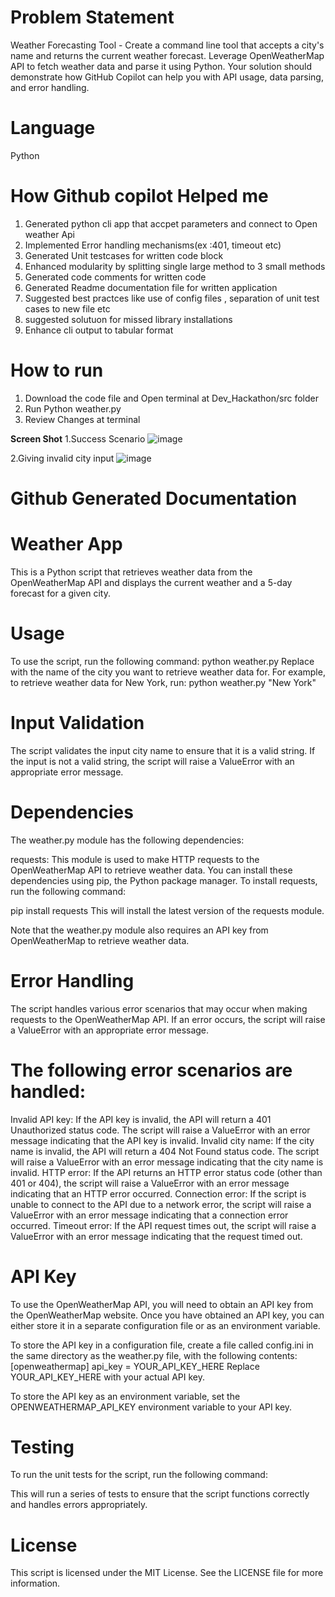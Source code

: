 # Problem Statement
Weather Forecasting Tool - Create a command line tool that accepts a city's name and returns the current weather forecast. Leverage OpenWeatherMap API to fetch weather data and parse it using Python. Your solution should demonstrate how GitHub Copilot can help you with API usage, data parsing, and error handling.

# Language
Python

# How Github copilot Helped me
 1. Generated python cli app that accpet parameters and connect to Open weather Api
 2. Implemented Error handling mechanisms(ex :401, timeout etc)
 3. Generated Unit testcases for written code block
 4. Enhanced modularity by splitting single large method to 3 small methods
 5. Generated code comments for written code
 6. Generated Readme documentation file for written application
 7. Suggested best practces like use of config files , separation of unit test cases to new file etc
 8. suggested solutuon for missed library installations
 9. Enhance cli output to tabular format


 # How to run

 1. Download the code file and Open terminal at Dev_Hackathon/src folder
 2. Run Python weather.py <cityname as parameter>
 3. Review Changes at terminal

**Screen Shot**
1.Success Scenario
![image](https://github.com/Fastest-Coder-First/Dev_Hackathon/assets/36884631/46555ad7-2893-405c-a652-fcd9d341c993)

2.Giving invalid city input
![image](https://github.com/Fastest-Coder-First/Dev_Hackathon/assets/36884631/e88cf343-52ac-47ab-8f74-9441b75a972f)


# Github Generated Documentation
# Weather App
This is a Python script that retrieves weather data from the OpenWeatherMap API and displays the current weather and a 5-day forecast for a given city.

# Usage
To use the script, run the following command: 
python weather.py <city>
Replace <city> with the name of the city you want to retrieve weather data for.
For example, to retrieve weather data for New York, run:
python weather.py "New York"

# Input Validation
The script validates the input city name to ensure that it is a valid string. If the input is not a valid string, the script will raise a ValueError with an appropriate error message.

# Dependencies
The weather.py module has the following dependencies:

requests: This module is used to make HTTP requests to the OpenWeatherMap API to retrieve weather data.
You can install these dependencies using pip, the Python package manager. To install requests, run the following command:

pip install requests
This will install the latest version of the requests module.

Note that the weather.py module also requires an API key from OpenWeatherMap to retrieve weather data.

# Error Handling
The script handles various error scenarios that may occur when making requests to the OpenWeatherMap API. If an error occurs, the script will raise a ValueError with an appropriate error message.

# The following error scenarios are handled:

Invalid API key: If the API key is invalid, the API will return a 401 Unauthorized status code. The script will raise a ValueError with an error message indicating that the API key is invalid.
Invalid city name: If the city name is invalid, the API will return a 404 Not Found status code. The script will raise a ValueError with an error message indicating that the city name is invalid.
HTTP error: If the API returns an HTTP error status code (other than 401 or 404), the script will raise a ValueError with an error message indicating that an HTTP error occurred.
Connection error: If the script is unable to connect to the API due to a network error, the script will raise a ValueError with an error message indicating that a connection error occurred.
Timeout error: If the API request times out, the script will raise a ValueError with an error message indicating that the request timed out.

# API Key
To use the OpenWeatherMap API, you will need to obtain an API key from the OpenWeatherMap website. Once you have obtained an API key, you can either store it in a separate configuration file or as an environment variable.

To store the API key in a configuration file, create a file called config.ini in the same directory as the weather.py file, with the following contents:
[openweathermap]
api_key = YOUR_API_KEY_HERE
Replace YOUR_API_KEY_HERE with your actual API key.

To store the API key as an environment variable, set the OPENWEATHERMAP_API_KEY environment variable to your API key.

# Testing
To run the unit tests for the script, run the following command:

This will run a series of tests to ensure that the script functions correctly and handles errors appropriately.

# License
This script is licensed under the MIT License. See the LICENSE file for more information.
